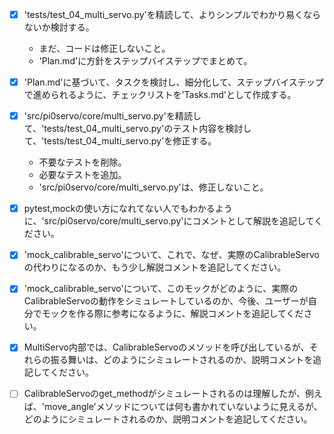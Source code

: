   - [x] 'tests/test_04_multi_servo.py'を精読して、よりシンプルでわかり易くならないか検討する。
      - まだ、コードは修正しないこと。
      - 'Plan.md'に方針をステップバイステップでまとめて。
  - [x] 'Plan.md'に基づいて、タスクを検討し、細分化して、ステップバイステップで進められるように、チェックリストを'Tasks.md'として作成する。
  - [x] 'src/pi0servo/core/multi_servo.py'を精読して、'tests/test_04_multi_servo.py'のテスト内容を検討して、'tests/test_04_multi_servo.py'を修正する。
    - 不要なテストを削除。
    - 必要なテストを追加。
    - 'src/pi0servo/core/multi_servo.py'は、修正しないこと。
  - [x] pytest,mockの使い方になれてない人でもわかるように、'src/pi0servo/core/multi_servo.py'にコメントとして解説を追記してください。
  - [x] 'mock_calibrable_servo'について、これで、なぜ、実際のCalibrableServoの代わりになるのか、もう少し解説コメントを追記してください。
  - [x] 'mock_calibrable_servo'について、このモックがどのように、実際のCalibrableServoの動作をシミュレートしているのか、今後、ユーザーが自分でモックを作る際に参考になるように、解説コメントを追記してください。
  - [x] MultiServo内部では、CalibrableServoのメソッドを呼び出しているが、それらの振る舞いは、どのようにシミュレートされるのか、説明コメントを追記してください。
  - [ ] CalibrableServoのget_methodがシミュレートされるのは理解したが、例えば、'move_angle'メソッドについては何も書かれていないように見えるが、どのようにシミュレートされるのか、説明コメントを追記してください。





